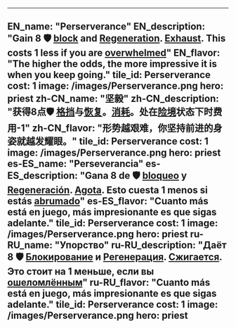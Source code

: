 ---

EN_name: "Perserverance"
EN_description: "Gain 8 🛡️️ <u>block</u> and <u>Regeneration</u>. <u>Exhaust</u>. This costs 1 less if you are <u>overwhelmed</u>"
EN_flavor: "The higher the odds, the more impressive it is when you keep going."
tile_id: Perserverance
cost: 1
image: /images/Perserverance.png
hero: priest
zh-CN_name: "坚毅"
zh-CN_description: "获得8点🛡️️ <u>格挡</u>与<u>恢复</u>。<u>消耗</u>。处在<u>险境</u>状态下时费用-1"
zh-CN_flavor: "形势越艰难，你坚持前进的身姿就越发耀眼。"
tile_id: Perserverance
cost: 1
image: /images/Perserverance.png
hero: priest
es-ES_name: "Perseverancia"
es-ES_description: "Gana 8 de 🛡️️ <u>bloqueo</u> y <u>Regeneración</u>. <u>Agota</u>. Esto cuesta 1 menos si estás <u>abrumado</u>"
es-ES_flavor: "Cuanto más está en juego, más impresionante es que sigas adelante."
tile_id: Perserverance
cost: 1
image: /images/Perserverance.png
hero: priest
ru-RU_name: "Упорство"
ru-RU_description: "Даёт 8 🛡️️ <u>Блокирование</u> и <u>Регенерация</u>. <u>Сжигается</u>. Это стоит на 1 меньше, если вы <u>ошеломлённым</u>"
ru-RU_flavor: "Cuanto más está en juego, más impresionante es que sigas adelante."
tile_id: Perserverance
cost: 1
image: /images/Perserverance.png
hero: priest
---